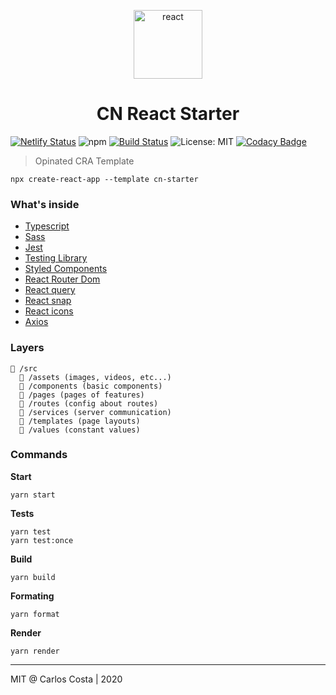 <p align="center">
  <img alt="react" src="https://i.imgur.com/jCD9a4x.png" width="110" />
</p>

<h1 align="center">
  CN React Starter
</h1>

[![Netlify Status](https://api.netlify.com/api/v1/badges/b97aac0b-9dd8-4558-bee5-85cce77e87e4/deploy-status)](https://app.netlify.com/sites/cn-react-starter/deploys)
![npm](https://img.shields.io/npm/v/cra-template-cn-starter?color=green)
[![Build Status](https://travis-ci.com/C4co/cn-react-starter.svg?branch=master)](https://travis-ci.com/C4co/cn-react-starter)
![License: MIT](https://img.shields.io/badge/License-MIT-blue.svg)
[![Codacy Badge](https://app.codacy.com/project/badge/Grade/50cdee8e55c14c6a98ea5f4f7a3f9003)](https://www.codacy.com/gh/C4co/cn-react-starter/dashboard?utm_source=github.com&amp;utm_medium=referral&amp;utm_content=C4co/cn-react-starter&amp;utm_campaign=Badge_Grade)

> Opinated CRA Template

```
npx create-react-app --template cn-starter
```

### What's inside
- [Typescript](https://www.typescriptlang.org/)
- [Sass](https://sass-lang.com/)
- [Jest](https://jestjs.io/)
- [Testing Library](https://testing-library.com/)
- [Styled Components](https://styled-components.com/)
- [React Router Dom](https://reactrouter.com/web/guides/quick-start)
- [React query](https://react-query.tanstack.com/)
- [React snap](https://github.com/stereobooster/react-snap)
- [React icons](https://react-icons.github.io/react-icons/)
- [Axios](https://github.com/axios/axios)

### Layers

```
📁 /src
  📁 /assets (images, videos, etc...)
  📁 /components (basic components)
  📁 /pages (pages of features)
  📁 /routes (config about routes)
  📁 /services (server communication)
  📁 /templates (page layouts)
  📁 /values (constant values)
```

### Commands

**Start**
```
yarn start
```

**Tests**
```
yarn test
yarn test:once
```

**Build**
```
yarn build
```

**Formating**
```
yarn format
```

**Render**
```
yarn render
```
---

MIT @ Carlos Costa | 2020
